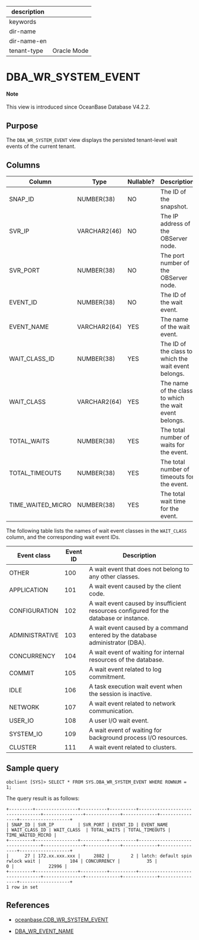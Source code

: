 | description ||
|---|---|
| keywords ||
| dir-name ||
| dir-name-en ||
| tenant-type | Oracle Mode |

# DBA_WR_SYSTEM_EVENT

<main id="notice" type='explain'>
<h4>Note</h4>
<p>This view is introduced since OceanBase Database V4.2.2. </p>
</main>

## Purpose

The `DBA_WR_SYSTEM_EVENT` view displays the persisted tenant-level wait events of the current tenant.

## Columns

| **Column** | **Type** | **Nullable?** | **Description** |
|-------------------|-------------|---------------------|----------------------------------------|
| SNAP_ID | NUMBER(38) | NO | The ID of the snapshot. |
| SVR_IP | VARCHAR2(46) | NO | The IP address of the OBServer node. |
| SVR_PORT | NUMBER(38) | NO | The port number of the OBServer node. |
| EVENT_ID | NUMBER(38) | NO | The ID of the wait event. |
| EVENT_NAME | VARCHAR2(64) | YES | The name of the wait event. |
| WAIT_CLASS_ID | NUMBER(38) | YES | The ID of the class to which the wait event belongs. |
| WAIT_CLASS | VARCHAR2(64) | YES | The name of the class to which the wait event belongs. |
| TOTAL_WAITS | NUMBER(38) | YES | The total number of waits for the event. |
| TOTAL_TIMEOUTS | NUMBER(38) | YES | The total number of timeouts for the event. |
| TIME_WAITED_MICRO | NUMBER(38) | YES | The total wait time for the event. |

The following table lists the names of wait event classes in the `WAIT_CLASS` column, and the corresponding wait event IDs.

| Event class | Event ID | Description |
|------|----|------|
| OTHER | 100 | A wait event that does not belong to any other classes. |
| APPLICATION | 101 | A wait event caused by the client code. |
| CONFIGURATION | 102 | A wait event caused by insufficient resources configured for the database or instance. |
| ADMINISTRATIVE | 103 | A wait event caused by a command entered by the database administrator (DBA). |
| CONCURRENCY | 104 | A wait event of waiting for internal resources of the database. |
| COMMIT | 105 | A wait event related to log commitment. |
| IDLE | 106 | A task execution wait event when the session is inactive. |
| NETWORK | 107 | A wait event related to network communication. |
| USER_IO | 108 | A user I/O wait event. |
| SYSTEM_IO | 109 | A wait event of waiting for background process I/O resources. |
| CLUSTER | 111 | A wait event related to clusters. |

## Sample query

```shell
obclient [SYS]> SELECT * FROM SYS.DBA_WR_SYSTEM_EVENT WHERE ROWNUM = 1;
```

The query result is as follows:

```shell
+---------+----------------+----------+----------+---------------------------------+---------------+-------------+-------------+----------------+-------------------+
| SNAP_ID | SVR_IP         | SVR_PORT | EVENT_ID | EVENT_NAME                      | WAIT_CLASS_ID | WAIT_CLASS  | TOTAL_WAITS | TOTAL_TIMEOUTS | TIME_WAITED_MICRO |
+---------+----------------+----------+----------+---------------------------------+---------------+-------------+-------------+----------------+-------------------+
|      27 | 172.xx.xxx.xxx |     2882 |        2 | latch: default spin rwlock wait |           104 | CONCURRENCY |          35 |              0 |             22996 |
+---------+----------------+----------+----------+---------------------------------+---------------+-------------+-------------+----------------+-------------------+
1 row in set
```

## References

* [oceanbase.CDB_WR_SYSTEM_EVENT](../../300.system-view-of-sys-tenant/200.dictionary-view-of-sys-tenant/28000.cdb_wr_system_event-of-sys-tenant.md)

* [DBA_WR_EVENT_NAME](32900.dba_wr_event_name-of-oracle-mode.md)
